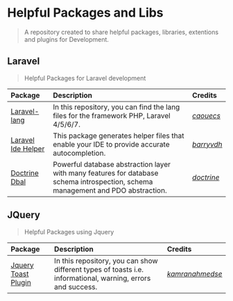 # Helpful Packages and Libs
>A repository created to share helpful packages, libraries, extentions and plugins for Development.  

## Laravel

>Helpful Packages for Laravel development

|   Package   |  Description  | Credits
| :---        | :---          | :---
| [Laravel-lang](https://github.com/caouecs/Laravel-lang)| In this repository, you can find the lang files for the framework PHP, Laravel 4/5/6/7.|[*caouecs*](https://github.com/caouecs)|
| [Laravel Ide Helper](https://github.com/barryvdh/laravel-ide-helper)| This package generates helper files that enable your IDE to provide accurate autocompletion.| [*barryvdh*](https://github.com/caouecs)|
| [Doctrine Dbal](https://github.com/doctrine)| Powerful database abstraction layer with many features for database schema introspection, schema management and PDO abstraction.|[*doctrine*](https://github.com/doctrine/dbal)|

## JQuery

>Helpful Packages using Jquery

|   Package   |  Description  | Credits
| :---        | :---          | :---
| [Jquery Toast Plugin](https://github.com/kamranahmedse/jquery-toast-plugin)|In this repository, you can show different types of toasts i.e. informational, warning, errors and success.|[*kamranahmedse*](https://github.com/kamranahmedse)|
